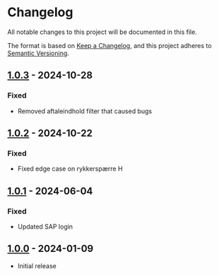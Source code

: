 # Changelog

All notable changes to this project will be documented in this file.

The format is based on [Keep a Changelog](https://keepachangelog.com/en/1.0.0/),
and this project adheres to [Semantic Versioning](https://semver.org/spec/v2.0.0.html).

## [1.0.3] - 2024-10-28

### Fixed

- Removed aftaleindhold filter that caused bugs

## [1.0.2] - 2024-10-22

### Fixed

- Fixed edge case on rykkerspærre H

## [1.0.1] - 2024-06-04

### Fixed

- Updated SAP login

## [1.0.0] - 2024-01-09

- Initial release

[1.0.3]: https://github.com/itk-dev-rpa/Sletning-af-rykkerspaerre-paa-udlignede-aftaleindhold/releases/tag/1.0.3
[1.0.2]: https://github.com/itk-dev-rpa/Sletning-af-rykkerspaerre-paa-udlignede-aftaleindhold/releases/tag/1.0.2
[1.0.1]: https://github.com/itk-dev-rpa/Sletning-af-rykkerspaerre-paa-udlignede-aftaleindhold/releases/tag/1.0.1
[1.0.0]: https://github.com/itk-dev-rpa/Sletning-af-rykkerspaerre-paa-udlignede-aftaleindhold/releases/tag/1.0.0